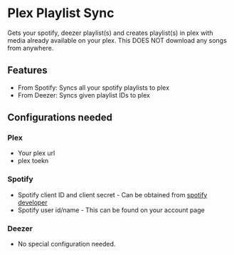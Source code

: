 # Plex Playlist Sync

Gets your spotify, deezer playlist(s) and creates playlist(s) in plex with media already available on your plex. This DOES NOT download any songs from anywhere.

## Features
* From Spotify: Syncs all your spotify playlists to plex
* From Deezer: Syncs given playlist IDs to plex

## Configurations needed
### Plex
* Your plex url
* plex toekn

### Spotify
* Spotify client ID and client secret - Can be obtained from [spotify developer](https://www.google.com/url?sa=t&rct=j&q=&esrc=s&source=web&cd=&cad=rja&uact=8&ved=2ahUKEwi_9bCygbHyAhXbG80KHQjmCT0QFnoECAkQAw&url=https%3A%2F%2Fdeveloper.spotify.com%2Fdashboard%2F&usg=AOvVaw3zu9Io8tYd2ulT_6rKNkyc)
* Spotify user id/name - This can be found on your account page

### Deezer
* No special configuration needed.
